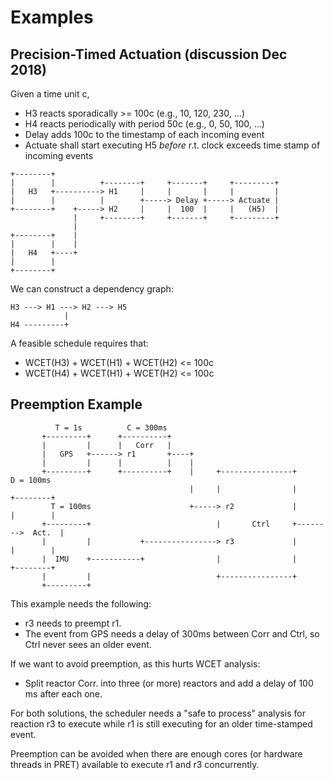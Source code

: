 # Examples

## Precision-Timed Actuation (discussion Dec 2018)
Given a time unit c,
 - H3 reacts sporadically >= 100c (e.g., 10, 120, 230, ...)
 - H4 reacts periodically with period 50c (e.g., 0, 50, 100, ...)
 - Delay adds 100c to the timestamp of each incoming event
 - Actuate shall start executing H5 _before_ r.t. clock exceeds time stamp of incoming events
 
``` 
+--------+
|        |          +--------+     +-------+     +---------+
|   H3   +----------> H1     |     |       |     |         |
|        |          |        +-----> Delay +-----> Actuate |
+--------+    +-----> H2     |     |  100  |     |   (H5)  |
              |     +--------+     +-------+     +---------+
              |
+--------+    |
|        |    |
|   H4   +----+
|        |
+--------+
```

We can construct a dependency graph:

``` 
H3 ---> H1 ---> H2 ---> H5
            |
H4 ---------+
``` 

A feasible schedule requires that:
 - WCET(H3) + WCET(H1) + WCET(H2) <= 100c
 - WCET(H4) + WCET(H1) + WCET(H2) <= 100c

## Preemption Example

```
          T = 1s          C = 300ms
       +---------+      +----------+
       |         |      |   Corr   |
       |   GPS   +------> r1       +----+
       |         |      |          |    |
       +---------+      +----------+    |     +----------------+         D = 100ms
                                        |     |                |        +--------+
         T = 100ms                      +-----> r2             |        |        |
       +---------+                            |       Ctrl     +-------->  Act.  |
       |         |           +----------------> r3             |        |        |
       |  IMU    +-----------+                |                |        +--------+
       |         |                            +----------------+
       +---------+
```

This example needs the following:

 * r3 needs to preempt r1.
 * The event from GPS needs a delay of 300ms between Corr and Ctrl, so Ctrl never sees an older event.

If we want to avoid preemption, as this hurts WCET analysis:

 * Split reactor Corr. into three (or more) reactors and add a delay of 100 ms after each one.

For both solutions, the scheduler needs a "safe to process" analysis for reaction r3 to execute while r1 is
still executing for an older time-stamped event.

Preemption can be avoided when there are enough cores (or hardware threads in PRET) available to execute r1 and r3 concurrently.